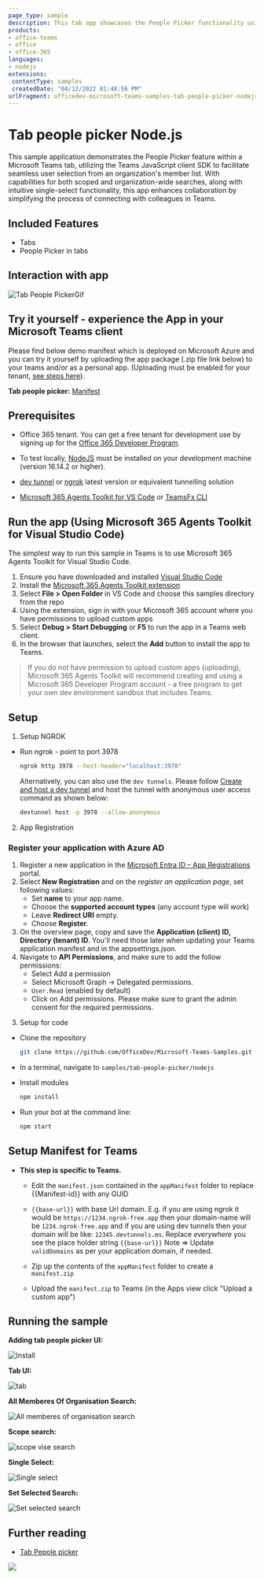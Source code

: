 ```yaml
---
page_type: sample
description: This tab app showcases the People Picker functionality using the Teams JavaScript client SDK to allow users to select individuals from their organization.
products:
- office-teams
- office
- office-365
languages:
- nodejs
extensions:
 contentType: samples
 createdDate: "04/12/2022 01:48:56 PM"
urlFragment: officedev-microsoft-teams-samples-tab-people-picker-nodejs
---
```


# Tab people picker Node.js

 This sample application demonstrates the People Picker feature within a Microsoft Teams tab, utilizing the Teams JavaScript client SDK to facilitate seamless user selection from an organization's member list. With capabilities for both scoped and organization-wide searches, along with intuitive single-select functionality, this app enhances collaboration by simplifying the process of connecting with colleagues in Teams.

 ## Included Features
* Tabs
* People Picker in tabs

## Interaction with app

![Tab People PickerGif](Images/TabPeoplePicker.gif)

## Try it yourself - experience the App in your Microsoft Teams client
Please find below demo manifest which is deployed on Microsoft Azure and you can try it yourself by uploading the app package (.zip file link below) to your teams and/or as a personal app. (Uploading must be enabled for your tenant, [see steps here](https://docs.microsoft.com/microsoftteams/platform/concepts/build-and-test/prepare-your-o365-tenant#enable-custom-teams-apps-and-turn-on-custom-app-uploading)).

**Tab people picker:** [Manifest](/samples/tab-people-picker/csharp/demo-manifest/Tab-People-Picker.zip)

## Prerequisites

 - Office 365 tenant. You can get a free tenant for development use by signing up for the [Office 365 Developer Program](https://developer.microsoft.com/en-us/microsoft-365/dev-program).

- To test locally, [NodeJS](https://nodejs.org/en/download/) must be installed on your development machine (version 16.14.2  or higher).

- [dev tunnel](https://learn.microsoft.com/en-us/azure/developer/dev-tunnels/get-started?tabs=windows) or [ngrok](https://ngrok.com/) latest version or equivalent tunnelling solution

- [Microsoft 365 Agents Toolkit for VS Code](https://marketplace.visualstudio.com/items?itemName=TeamsDevApp.ms-teams-vscode-extension) or [TeamsFx CLI](https://learn.microsoft.com/microsoftteams/platform/toolkit/teamsfx-cli?pivots=version-one)

## Run the app (Using Microsoft 365 Agents Toolkit for Visual Studio Code)

The simplest way to run this sample in Teams is to use Microsoft 365 Agents Toolkit for Visual Studio Code.

1. Ensure you have downloaded and installed [Visual Studio Code](https://code.visualstudio.com/docs/setup/setup-overview)
1. Install the [Microsoft 365 Agents Toolkit extension](https://marketplace.visualstudio.com/items?itemName=TeamsDevApp.ms-teams-vscode-extension)
1. Select **File > Open Folder** in VS Code and choose this samples directory from the repo
1. Using the extension, sign in with your Microsoft 365 account where you have permissions to upload custom apps
1. Select **Debug > Start Debugging** or **F5** to run the app in a Teams web client.
1. In the browser that launches, select the **Add** button to install the app to Teams.
> If you do not have permission to upload custom apps (uploading), Microsoft 365 Agents Toolkit will recommend creating and using a Microsoft 365 Developer Program account - a free program to get your own dev environment sandbox that includes Teams.

## Setup

1) Setup NGROK
 - Run ngrok - point to port 3978

   ```bash
   ngrok http 3978 --host-header="localhost:3978"
   ```  

   Alternatively, you can also use the `dev tunnels`. Please follow [Create and host a dev tunnel](https://learn.microsoft.com/en-us/azure/developer/dev-tunnels/get-started?tabs=windows) and host the tunnel with anonymous user access command as shown below:

   ```bash
   devtunnel host -p 3978 --allow-anonymous
   ```

2) App Registration

### Register your application with Azure AD

1. Register a new application in the [Microsoft Entra ID – App Registrations](https://go.microsoft.com/fwlink/?linkid=2083908) portal.
2. Select **New Registration** and on the *register an application page*, set following values:
    * Set **name** to your app name.
    * Choose the **supported account types** (any account type will work)
    * Leave **Redirect URI** empty.
    * Choose **Register**.
3. On the overview page, copy and save the **Application (client) ID, Directory (tenant) ID**. You'll need those later when updating your Teams application manifest and in the appsettings.json.
4. Navigate to **API Permissions**, and make sure to add the follow permissions:
    * Select Add a permission
    * Select Microsoft Graph -> Delegated permissions.
    * `User.Read` (enabled by default)
    * Click on Add permissions. Please make sure to grant the admin consent for the required permissions.

3) Setup for code    
- Clone the repository

    ```bash
    git clone https://github.com/OfficeDev/Microsoft-Teams-Samples.git
    ```

- In a terminal, navigate to `samples/tab-people-picker/nodejs`

- Install modules

    ```bash
    npm install
    ```

- Run your bot at the command line:

    ```bash
    npm start
    ```

## Setup Manifest for Teams

- **This step is specific to Teams.**

    -  Edit the `manifest.json` contained in the `appManifest` folder to replace {{Manifest-id}} with any GUID
    - `{{base-url}}` with base Url domain. E.g. if you are using ngrok it would be `https://1234.ngrok-free.app` then your domain-name will be `1234.ngrok-free.app` and if you are using dev tunnels then your domain will be like: `12345.devtunnels.ms`. Replace *everywhere* you see the place holder string `{{base-url}}`
       Note => Update `validDomains` as per your application domain, if needed.

    -  Zip up the contents of the `appManifest` folder to create a `manifest.zip`
    -  Upload the `manifest.zip` to Teams (in the Apps view click "Upload a custom app")

## Running the sample

**Adding tab people picker UI:**

![Install](Images/Install.png)

**Tab UI:**

![tab](Images/Tab.PNG)

**All Memberes Of Organisation Search:**

![All memberes of organisation search](Images/AllMemberesOfOrganisationSearch.PNG)

**Scope search:**

![scope vise search](Images/ScopeSearch.PNG)

**Single Select:**

![Single select](Images/SingleSelect.PNG)

**Set Selected Search:**

![Set selected search](Images/SetSelectedSearch.PNG)

## Further reading

- [Tab Pepole picker](https://learn.microsoft.com/microsoftteams/platform/concepts/device-capabilities/people-picker-capability?tabs=Samplemobileapp%2Cteamsjs-v2)

<img src="https://pnptelemetry.azurewebsites.net/microsoft-teams-samples/samples/tab-people-picker-nodejs" />